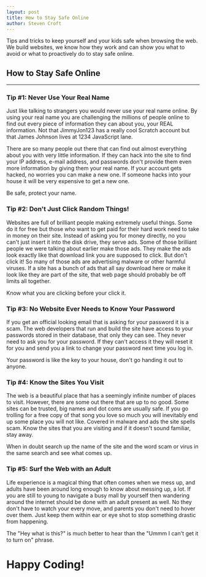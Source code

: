 ```yaml
---
layout: post
title: How to Stay Safe Online
author: Steven Croft
---
```


Tips and tricks to keep yourself and your kids safe when browsing the web. We build websites, we know how they work and can show you what to avoid or what to proactively do to stay safe online. 

## How to Stay Safe Online
-----

### Tip #1: Never Use Your Real Name 
Just like talking to strangers you would never use your real name online. By using your real name you are challenging the millions of people online to find out every piece of information they can about you, your REAL information. Not that JimmyJon123 has a really cool Scratch account but that James Johnson lives at 1234 JavaScript lane. 

There are so many people out there that can find out almost everything about you with very little information. If they can hack into the site to find your IP address, e-mail address, and passwords don't provide them even more information by giving them your real name. If your account gets hacked, no worries you can make a new one. If someone hacks into your house it will be very expensive to get a new one.

Be safe, protect your name.

### Tip #2: Don't Just Click Random Things!
Websites are full of brilliant people making extremely useful things. Some do it for free but those who want to get paid for their hard work need to take in money on their site. Instead of asking you for money directly, no you can't just insert it into the disk drive, they serve ads. Some of those brilliant people we were talking about earlier make those ads. They make the ads look exactly like that download link you are supposed to click. But don't click it! So many of those ads are advertising malware or other harmful viruses. If a site has a bunch of ads that all say download here or make it look like they are part of the site, that web page should probably be off limits all together. 

Know what you are clicking before your click it.

### Tip #3: No Website Ever Needs to Know Your Password
If you get an official looking email that is asking for your password it is a scam. The web developers that run and build the site have access to your passwords stored in their database, that only they can see. They never need to ask you for your password. If they can't access it they will reset it for you and send you a link to change your password next time you log in. 

Your password is like the key to your house, don't go handing it out to anyone.

### Tip #4: Know the Sites You Visit
The web is a beautiful place that has a seemingly infinite number of places to visit. However, there are some out there that are up to no good. Some sites can be trusted, big names and dot coms are usually safe. If you go trolling for a free copy of that song you love so much you will inevitably end up some place you will not like. Covered in malware and ads the site spells scam. Know the sites that you are visiting and if it doesn't sound familiar, stay away. 

When in doubt search up the name of the site and the word scam or virus in the same search and see what comes up.

### Tip #5: Surf the Web with an Adult
Life experience is a magical thing that often comes when we mess up, and adults have been around long enough to know about messing up, a lot. If you are still to young to navigate a busy mall by yourself then wandering around the internet should be done with an adult present as well. No they don't have to watch your every move, and parents you don't need to hover over them. Just keep them within ear or eye shot to stop something drastic from happening. 

The "Hey what is this?" is much better to hear than the "Ummm I can't get it to turn on" phrase.

# Happy Coding!
